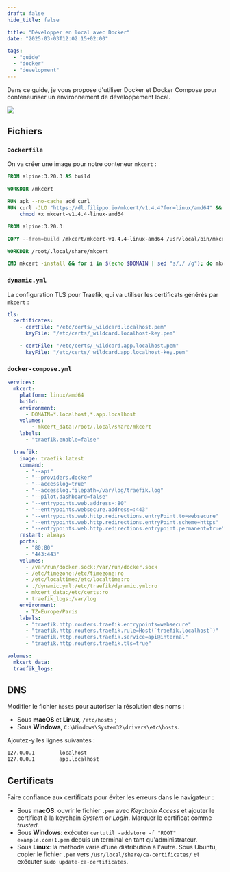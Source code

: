 ```yaml
---
draft: false
hide_title: false

title: "Développer en local avec Docker"
date: "2025-03-03T12:02:15+02:00"

tags:
  - "guide"
  - "docker"
  - "development"
---
```


Dans ce guide, je vous propose d'utiliser Docker et Docker Compose pour conteneuriser un environnement de développement local.

![](../images/evergreen.png)

## Fichiers

### `Dockerfile`

On va créer une image pour notre conteneur `mkcert` :

```dockerfile
FROM alpine:3.20.3 AS build

WORKDIR /mkcert

RUN apk --no-cache add curl
RUN curl -JLO "https://dl.filippo.io/mkcert/v1.4.4?for=linux/amd64" && \
    chmod +x mkcert-v1.4.4-linux-amd64

FROM alpine:3.20.3

COPY --from=build /mkcert/mkcert-v1.4.4-linux-amd64 /usr/local/bin/mkcert

WORKDIR /root/.local/share/mkcert

CMD mkcert -install && for i in $(echo $DOMAIN | sed "s/,/ /g"); do mkcert $i; done && tail -f -n0 /etc/hosts
```

### `dynamic.yml`

La configuration TLS pour Traefik, qui va utiliser les certificats générés par `mkcert` :

```yaml
tls:
  certificates:
    - certFile: "/etc/certs/_wildcard.localhost.pem"
      keyFile: "/etc/certs/_wildcard.localhost-key.pem"

    - certFile: "/etc/certs/_wildcard.app.localhost.pem"
      keyFile: "/etc/certs/_wildcard.app.localhost-key.pem"
```

### `docker-compose.yml`

```yaml
services:
  mkcert:
    platform: linux/amd64
    build: .
    environment:
      - DOMAIN=*.localhost,*.app.localhost
    volumes:
        - mkcert_data:/root/.local/share/mkcert
    labels:
      - "traefik.enable=false"

  traefik:
    image: traefik:latest
    command:
      - "--api"
      - "--providers.docker"
      - "--accesslog=true"
      - "--accesslog.filepath=/var/log/traefik.log"
      - "--pilot.dashboard=false"
      - "--entrypoints.web.address=:80"
      - "--entrypoints.websecure.address=:443"
      - "--entrypoints.web.http.redirections.entryPoint.to=websecure"
      - "--entrypoints.web.http.redirections.entryPoint.scheme=https"
      - "--entrypoints.web.http.redirections.entrypoint.permanent=true"
    restart: always
    ports:
      - "80:80"
      - "443:443"
    volumes:
      - /var/run/docker.sock:/var/run/docker.sock
      - /etc/timezone:/etc/timezone:ro
      - /etc/localtime:/etc/localtime:ro
      - ./dynamic.yml:/etc/traefik/dynamic.yml:ro
      - mkcert_data:/etc/certs:ro
      - traefik_logs:/var/log
    environment:
      - TZ=Europe/Paris
    labels:
      - "traefik.http.routers.traefik.entrypoints=websecure"
      - "traefik.http.routers.traefik.rule=Host(`traefik.localhost`)"
      - "traefik.http.routers.traefik.service=api@internal"
      - "traefik.http.routers.traefik.tls=true"

volumes:
  mkcert_data:
  traefik_logs:
```

## DNS

Modifier le fichier `hosts` pour autoriser la résolution des noms :

* Sous **macOS** et **Linux**, `/etc/hosts` ;
* Sous **Windows**, `C:\Windows\System32\drivers\etc\hosts`.

Ajoutez-y les lignes suivantes :

```sh
127.0.0.1        localhost
127.0.0.1        app.localhost
```

## Certificats

Faire confiance aux certificats pour éviter les erreurs dans le navigateur :

* Sous **macOS**: ouvrir le fichier `.pem` avec *Keychain Access* et ajouter le certificat à la keychain *System* or *Login*. Marquer le certificat comme *trusted*.
* Sous **Windows**: exécuter `certutil -addstore -f "ROOT" example.com+1.pem` depuis un terminal en tant qu'administrateur.
* Sous **Linux**: la méthode varie d'une distribution à l'autre. Sous Ubuntu, copier le fichier `.pem` vers `/usr/local/share/ca-certificates/` et exécuter `sudo update-ca-certificates`.
